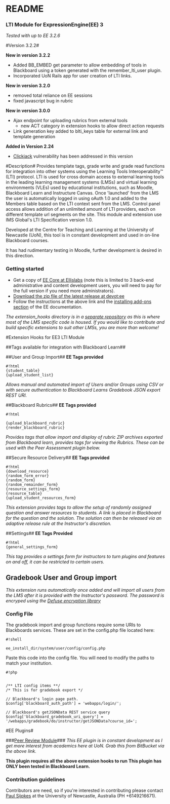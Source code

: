 # README #

### LTI Module for ExpressionEngine(EE) 3 ###
*Tested with up to EE 3.2.6*

#Version 3.2.2#

**New in version 3.2.2**
* Added BB_EMBED get parameter to allow embedding of tools in Blackboard
using a token generated with the remember_lti_user plugin.
* Incorporated UoN Rails app for user creation of LTI links.

**New in version 3.2.0**

* removed total reliance on EE sessions
* fixed javascript bug in rubric

**New in version 3.0.0**

* Ajax endpoint for uploading rubrics from external tools
  - new ACT category in extension hooks to allow direct action requests
* Link generation key added to blti_keys table for external link and template generation

**Added in Version 2.24**

* [Clickjack](https://www.owasp.org/index.php/Clickjacking) vulnerability has been addressed in this version

#Description#
Provides template tags, grade write and grade read functions for integration into other systems using the Learning Tools Interoperability™ (LTI) protocol. LTI is used for cross domain access to external learning tools in the leading learning management systems (LMSs) and virtual learning environments (VLEs) used by educational institutions, such as Moodle, Blackboard Learn and Instructure Canvas. Once 'launched' from the LMS the user is automatically logged in using oAuth 1.0 and added to the Members table based on the LTI context sent from the LMS. Control panel access allows addition of an unlimited amount of LTI providers, each on different template url segments on the site. This module and extension use IMS Global's LTI Specification version 1.0.

Developed at the Centre for Teaching and Learning at the University of Newcastle (UoN), this tool is in constant development and used in on-line Blackboard courses.

It has had rudimentary testing in Moodle, further development is desired in this direction.

### Getting started ###

* Get a copy of [EE Core at Ellislabs](https://store.ellislab.com/#ee-core) (note this is limited to 3 back-end administrative and content development users, you will need to pay for the full version if you need more administrators).
* [Download the zip file of the latest release at devot:ee](https://devot-ee.com/add-ons/learning-tools-integration)
* Follow the instructions at the above link and the [installing add-ons section](https://docs.expressionengine.com/latest/cp/addons/index.html) of the EE documentation.

*The extension_hooks directory is in a [separate repository](https://bitbucket.org/sijpkes/ee3-lti-extension-hooks/overview) as this is where most of the LMS specific code is housed.  If you would like to contribute and build specific extensions to suit other LMSs, you are more than welcome!*

#Extension Hooks for EE3 LTI Module

##Tags available for integration with Blackboard Learn##

##User and Group Import##
**EE Tags provided**
```
#!html
{student_table}
{upload_student_list}
```
*Allows manual and automated import of Users and/or Groups using CSV or with secure authentication to Blackboard Learns Gradebook JSON export REST URI.*

##Blackboard Rubrics##
**EE Tags provided**
```
#!html

{upload_blackboard_rubric}
{render_blackboard_rubric}
```
*Provides tags that allow import and display of rubric ZIP archives exported from Blackboard learn, provides tags for viewing the Rubrics.  These can be used with the Peer Assessment plugin below.*

##Secure Resource Delivery##
**EE Tags provided**
```
#!html
{download_resource}
{random_form_error}
{random_form}
{random_remainder_form}
{resource_settings_form}
{resource_table}
{upload_student_resources_form}
```
*This extension provides tags to allow the setup of randomly assigned question and answer resources to students.  A link is placed in Blackboard for the question and the solution.  The solution can then be released via an adaptive release rule at the Instructor's discretion.*

##Settings##
**EE Tags Provided**
```
#!html
{general_settings_form}
```
*This tag provides a settings form for instructors to turn plugins and features on and off, it can be restricted to certain users.*

## Gradebook User and Group import ##
*This extension runs automatically once added and will import all users from the LMS after it is provided with the Instructor's password. The password is encryped using the [Defuse encryption library](https://github.com/defuse/php-encryption)*
### Config File ###
The gradebook import and group functions require some URIs to Blackboards services.  These are set in the config.php file located here:
```
#!shell

ee_install_dir/system/user/config/config.php
```

Paste this code into the config file. You will need to modify the paths to match your institution.
```
#!php


/** LTI config items **/
/* This is for gradebook export */

// Blackboard's login page path.
$config['blackboard_auth_path'] = 'webapps/login/';

// Blackboard's getJSONData REST service query
$config['blackboard_gradebook_uri_query'] = '/webapps/gradebook/do/instructor/getJSONData?course_id=';
```

#EE Plugins#

###[Peer Review Module](https://bitbucket.org/sijpkes/lti-peer-assessment)###
*This EE plugin is in constant development as I get more interest from academics here at UoN.  Grab this from BitBucket via the above link.*

**This plugin requires all the above extension hooks to run**
**This plugin has ONLY been tested in Blackboard Learn.**



### Contribution guidelines ###

Contributors are need, so if you're interested in contributing please contact [Paul Sijpkes](mailto:paul.sijpkes@newcastle.edu.au) at the University of Newcastle, Australia (PH +6149216671).
